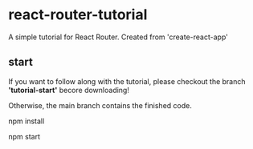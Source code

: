 # react-router-tutorial
A simple tutorial for React Router.  Created from 'create-react-app'

## start
If you want to follow along with the tutorial, please checkout the branch **'tutorial-start'** becore downloading!

Otherwise, the main branch contains the finished code.


npm install

npm start
